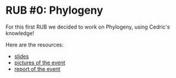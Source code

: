 # RUB #0: Phylogeny 

For this first RUB we decided to work on Phylogeny, using Cedric's knowledge!

Here are the resources:

- [slides](./slides/slides_rub00.pdf)
- [pictures of the event](./pictures/)
- [report of the event](./report.md)
